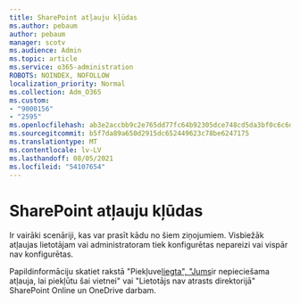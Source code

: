 ```yaml
---
title: SharePoint atļauju kļūdas
ms.author: pebaum
author: pebaum
manager: scotv
ms.audience: Admin
ms.topic: article
ms.service: o365-administration
ROBOTS: NOINDEX, NOFOLLOW
localization_priority: Normal
ms.collection: Adm_O365
ms.custom:
- "9000156"
- "2595"
ms.openlocfilehash: ab3e2accbb9c2e765dd77fc64b92305dce748cd5da3bf0c6c6dd8414737c709f
ms.sourcegitcommit: b5f7da89a650d2915dc652449623c78be6247175
ms.translationtype: MT
ms.contentlocale: lv-LV
ms.lasthandoff: 08/05/2021
ms.locfileid: "54107654"
---
```

# <a name="sharepoint-permissions-errors"></a>SharePoint atļauju kļūdas

Ir vairāki scenāriji, kas var prasīt kādu no šiem ziņojumiem. Visbiežāk atļaujas lietotājam vai administratoram tiek konfigurētas nepareizi vai vispār nav konfigurētas. 

Papildinformāciju skatiet rakstā "Piekļuve[liegta", "Jums](https://docs.microsoft.com/sharepoint/support/administration/access-denied-or-need-permission-error-sharepoint-online-or-onedrive-for-business)ir nepieciešama atļauja, lai piekļūtu šai vietnei" vai "Lietotājs nav atrasts direktorijā" SharePoint Online un OneDrive darbam.
